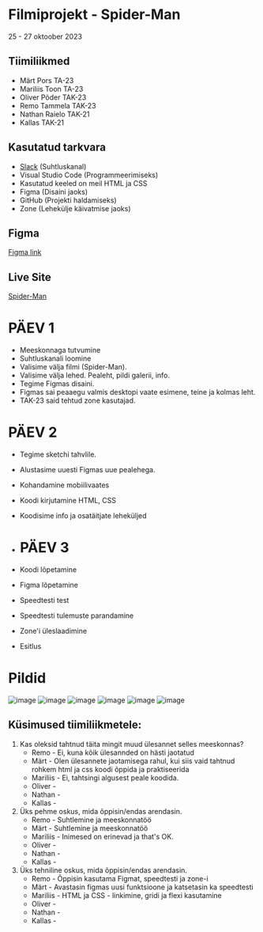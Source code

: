 # Filmiprojekt - Spider-Man
25 - 27 oktoober 2023

## Tiimiliikmed

- Märt Pors TA-23
- Mariliis Toon TA-23
- Oliver Põder TAK-23
- Remo Tammela TAK-23
- Nathan Raielo TAK-21
- Kallas TAK-21

## Kasutatud tarkvara
- [Slack](https://slack.com/) (Suhtluskanal)
- Visual Studio Code (Programmeerimiseks)
- Kasutatud keeled on meil HTML ja CSS
- Figma (Disaini jaoks)
- GitHub (Projekti haldamiseks)
- Zone (Lehekülje käivatmise jaoks)

## Figma
[Figma link](https://www.figma.com/file/7z7EWpWVouyBCowTNOfUCe/Spiderman?type=design&node-id=0%3A1&mode=design&t=JNK6ip5d5KxB3djy-1)

## Live Site 

[Spider-Man](https://tak23tammela.itmajakas.ee/spiderman/index.html)

# PÄEV 1

- Meeskonnaga tutvumine
- Suhtluskanali loomine
- Valisime välja filmi (Spider-Man).
- Valisime välja lehed. Pealeht, pildi galerii, info.
- Tegime Figmas disaini.
- Figmas sai peaaegu valmis desktopi vaate esimene, teine ja kolmas leht.
- TAK-23 said tehtud zone kasutajad.

# PÄEV 2

- Tegime sketchi tahvlile.
- Alustasime uuesti Figmas uue pealehega.
- Kohandamine mobiilivaates
- Koodi kirjutamine HTML, CSS
- Koodisime info ja osatäitjate leheküljed

- # PÄEV 3

- Koodi lõpetamine
- Figma lõpetamine
- Speedtesti test
- Speedtesti tulemuste parandamine
- Zone'i üleslaadimine
- Esitlus

# Pildid


![image](https://github.com/ZL-I/spiderman/assets/144334389/963d043b-65de-4d3b-adce-c5c0c7f490be)
![image](https://github.com/ZL-I/spiderman/assets/144334389/ea7c185f-07e8-4f58-8664-4df547a708a8)
![image](https://github.com/ZL-I/spiderman/assets/144334389/c428b9e4-0970-4042-8ed2-5baa89540317)
![image](https://github.com/ZL-I/spiderman/assets/104862738/b54d7105-6e54-4538-ab06-ed1a0e93f46d)
![image](https://github.com/ZL-I/spiderman/assets/104862738/0938df9a-2694-43cd-a64e-0af054eb40a1)
![image](https://github.com/ZL-I/spiderman/assets/104862738/747965c9-91e9-4e7b-bc33-f30d37a83cda)

## Küsimused tiimiliikmetele:
1. Kas oleksid tahtnud täita mingit muud ülesannet selles meeskonnas?
   * Remo - Ei, kuna kõik ülesannded on hästi jaotatud
   * Märt - Olen ülesannete jaotamisega rahul, kui siis vaid tahtnud rohkem html ja css koodi õppida ja praktiseerida
   * Mariliis - Ei, tahtsingi algusest peale koodida.
   * Oliver -
   * Nathan -
   * Kallas -
2. Üks pehme oskus, mida õppisin/endas arendasin.
   * Remo - Suhtlemine ja meeskonnatöö
   * Märt - Suhtlemine ja meeskonnatöö
   * Mariliis - Inimesed on erinevad ja that's OK.
   * Oliver -
   * Nathan -
   * Kallas -
3. Üks tehniline oskus, mida õppisin/endas arendasin.
   * Remo - Õppisin kasutama Figmat, speedtesti ja zone-i
   * Märt - Avastasin figmas uusi funktsioone ja katsetasin ka speedtesti
   * Mariliis - HTML ja CSS - linkimine, gridi ja flexi kasutamine
   * Oliver -
   * Nathan -
   * Kallas -

